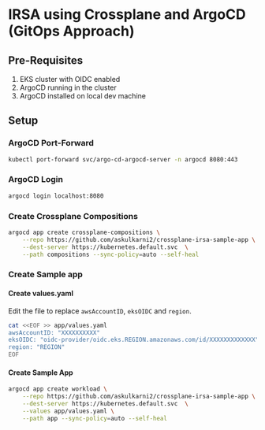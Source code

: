 # IRSA using Crossplane and ArgoCD (GitOps Approach)

## Pre-Requisites

1. EKS cluster with OIDC enabled
2. ArgoCD running in the cluster
3. ArgoCD installed on local dev machine

## Setup

### ArgoCD Port-Forward

```sh
kubectl port-forward svc/argo-cd-argocd-server -n argocd 8080:443
```

### ArgoCD Login

```sh
argocd login localhost:8080
```

### Create Crossplane Compositions

```sh
argocd app create crossplane-compositions \
    --repo https://github.com/askulkarni2/crossplane-irsa-sample-app \
    --dest-server https://kubernetes.default.svc  \
    --path compositions --sync-policy=auto --self-heal
```

### Create Sample app

#### Create values.yaml

Edit the file to replace `awsAccountID`, `eksOIDC` and `region`.

```sh
cat <<EOF >> app/values.yaml
awsAccountID: "XXXXXXXXXX"
eksOIDC: "oidc-provider/oidc.eks.REGION.amazonaws.com/id/XXXXXXXXXXXXX"
region: "REGION"
EOF
```

#### Create Sample App
```sh
argocd app create workload \
    --repo https://github.com/askulkarni2/crossplane-irsa-sample-app \
    --dest-server https://kubernetes.default.svc  \
    --values app/values.yaml \
    --path app --sync-policy=auto --self-heal
```
